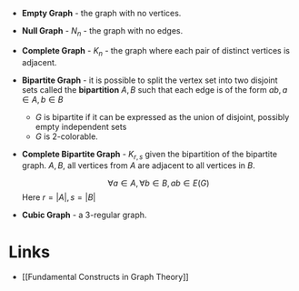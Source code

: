 * **Empty Graph** - the graph with no vertices.
* **Null Graph** - $N_n$  - the graph with no edges.

* **Complete Graph** - $K_n$ - the graph where each pair of distinct vertices is adjacent.

* **Bipartite Graph** - it is possible to split the vertex set into two disjoint sets called the **bipartition** $A,B$ such that each edge is of the form $ab, a\in A, b\in B$ 
	* $G$ is bipartite if it can be expressed as the union of disjoint, possibly empty independent sets
	* $G$ is $2$-colorable.

* **Complete Bipartite Graph** - $K_{r,s}$ given the bipartition of the bipartite graph. $A,B$, all vertices from $A$ are adjacent to all vertices in $B$.
  
  $$
  \forall a\in A, \forall b\in B, ab\in E(G)
  $$
  Here $r=|A|, s=|B|$

* **Cubic Graph** - a $3$-regular graph.

# Links
* [[Fundamental Constructs in Graph Theory]]